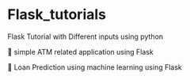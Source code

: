 # Flask_tutorials
Flask Tutorial with Different inputs using python

:atm: 
  simple ATM related application using Flask

:beginner:
  Loan Prediction using machine learning using Flask 

